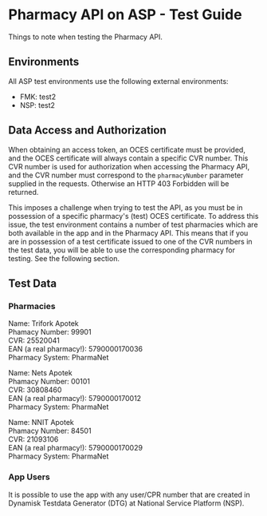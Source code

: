 # Pharmacy API on ASP - Test Guide

Things to note when testing the Pharmacy API.

## Environments

All ASP test environments use the following external environments:

- FMK: test2
- NSP: test2

## Data Access and Authorization

When obtaining an access token, an OCES certificate must be provided, and the OCES certificate will always contain a
specific CVR number. This CVR number is used for authorization when accessing the Pharmacy API, and the CVR number must
correspond to the `pharmacyNumber` parameter supplied in the requests. Otherwise an HTTP 403 Forbidden will be returned.

This imposes a challenge when trying to test the API, as you must be in possession of a specific pharmacy's (test) OCES
certificate. To address this issue, the test environment contains a number of test pharmacies which are both available
in the app and in the Pharmacy API. This means that if you are in possession of a test certificate issued to one of the
CVR numbers in the test data, you will be able to use the corresponding pharmacy for testing. See the following section.

## Test Data

### Pharmacies

Name: Trifork Apotek\
Phamacy Number: 99901\
CVR: 25520041\
EAN (a real pharmacy!): 5790000170036\
Pharmacy System: PharmaNet

Name: Nets Apotek\
Phamacy Number: 00101\
CVR: 30808460\
EAN (a real pharmacy!): 5790000170012\
Pharmacy System: PharmaNet

Name: NNIT Apotek\
Phamacy Number: 84501\
CVR: 21093106\
EAN (a real pharmacy!): 5790000170029\
Pharmacy System: PharmaNet

### App Users

It is possible to use the app with any user/CPR number that are created in Dynamisk Testdata Generator (DTG) at National
Service Platform (NSP).
